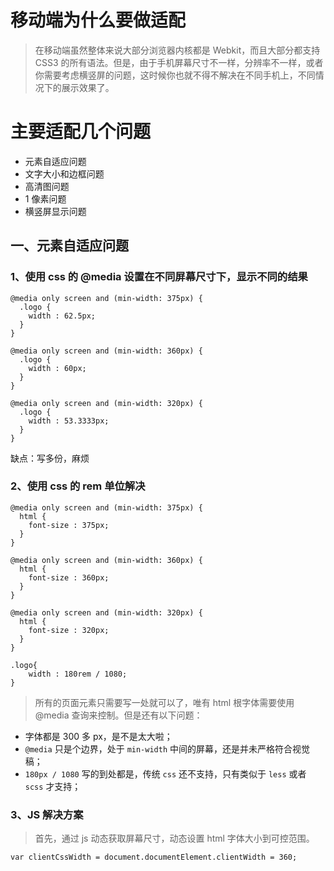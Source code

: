 # 移动端为什么要做适配

> 在移动端虽然整体来说大部分浏览器内核都是 Webkit，而且大部分都支持 CSS3 的所有语法。但是，由于手机屏幕尺寸不一样，分辨率不一样，或者你需要考虑横竖屏的问题，这时候你也就不得不解决在不同手机上，不同情况下的展示效果了。

# 主要适配几个问题

* 元素自适应问题
* 文字大小和边框问题
* 高清图问题
* 1 像素问题
* 横竖屏显示问题

## 一、元素自适应问题

### 1、使用 css 的 @media 设置在不同屏幕尺寸下，显示不同的结果

```
@media only screen and (min-width: 375px) {
  .logo {
    width : 62.5px;
  }
}

@media only screen and (min-width: 360px) {
  .logo {
    width : 60px;
  }
}

@media only screen and (min-width: 320px) {
  .logo {
    width : 53.3333px;
  }
}
```

缺点：写多份，麻烦

### 2、使用 css 的 rem 单位解决

```
@media only screen and (min-width: 375px) {
  html {
    font-size : 375px;
  }
}

@media only screen and (min-width: 360px) {
  html {
    font-size : 360px;
  }
}

@media only screen and (min-width: 320px) {
  html {
    font-size : 320px;
  }
}

.logo{
	width : 180rem / 1080;
}
```

> 所有的页面元素只需要写一处就可以了，唯有 html 根字体需要使用 @media 查询来控制。但是还有以下问题：

* 字体都是 300 多 px，是不是太大啦；
* `@media` 只是个边界，处于 `min-width` 中间的屏幕，还是并未严格符合视觉稿；
* `180px / 1080` 写的到处都是，传统 `css` 还不支持，只有类似于 `less` 或者 `scss` 才支持；

### 3、JS 解决方案

> 首先，通过 js 动态获取屏幕尺寸，动态设置 html 字体大小到可控范围。

```
var clientCssWidth = document.documentElement.clientWidth = 360;
```
